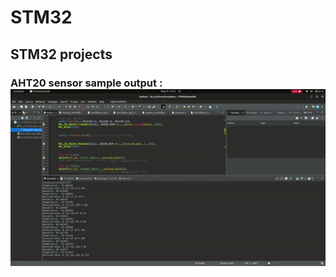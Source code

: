 # STM32
## STM32 projects
### AHT20 sensor sample output : ![alt text](https://github.com/makeshm98/STM32/blob/main/I2c_01/ezgif.com-video-to-gif-converter(1).gif)
